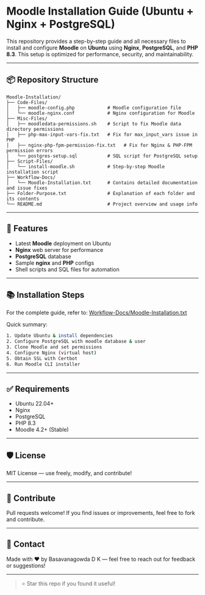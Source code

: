# Moodle Installation Guide (Ubuntu + Nginx + PostgreSQL)

This repository provides a step-by-step guide and all necessary files to install and configure **Moodle** on **Ubuntu** using **Nginx**, **PostgreSQL**, and **PHP 8.3**. This setup is optimized for performance, security, and maintainability.

---

## 📦 Repository Structure

```
Moodle-Installation/
├── Code-Files/
│   ├── moodle-config.php            # Moodle configuration file
│   └── moodle-nginx.conf            # Nginx configuration for Moodle
├── Misc-Files/
│   ├── moodledata-permissions.sh    # Script to fix Moodle data directory permissions
│   ├── php-max-input-vars-fix.txt   # Fix for max_input_vars issue in PHP
│   ├── nginx-php-fpm-permission-fix.txt   # Fix for Nginx & PHP-FPM permission errors
│   └── postgres-setup.sql           # SQL script for PostgreSQL setup
├── Script-Files/
│   └── install-moodle.sh            # Step-by-step Moodle installation script
├── Workflow-Docs/
│   └── Moodle-Installation.txt      # Contains detailed documentation and issue fixes
├── Folder-Purpose.txt               # Explanation of each folder and its contents
└── README.md                        # Project overview and usage info
```

---

## 🚀 Features
- Latest **Moodle** deployment on Ubuntu
- **Nginx** web server for performance
- **PostgreSQL** database
- Sample **nginx** and **PHP** configs
- Shell scripts and SQL files for automation

---

## 📚 Installation Steps

For the complete guide, refer to: [Workflow-Docs/Moodle-Installation.txt](Moodle-Installation.txt)

Quick summary:
```bash
1. Update Ubuntu & install dependencies
2. Configure PostgreSQL with moodle database & user
3. Clone Moodle and set permissions
4. Configure Nginx (virtual host)
5. Obtain SSL with Certbot
6. Run Moodle CLI installer
```

---

## ✅ Requirements
- Ubuntu 22.04+
- Nginx
- PostgreSQL
- PHP 8.3
- Moodle 4.2+ (Stable)

---

## 🛡 License
MIT License — use freely, modify, and contribute!

---

## 🤝 Contribute
Pull requests welcome! If you find issues or improvements, feel free to fork and contribute.

---

## 📩 Contact
Made with ❤️ by Basavanagowda D K — feel free to reach out for feedback or suggestions!

---

> ⭐ Star this repo if you found it useful!

